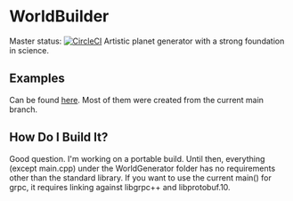 # WorldBuilder

Master status: [![CircleCI](https://circleci.com/gh/Smerom/WorldBuilder/tree/master.svg?style=svg)](https://circleci.com/gh/Smerom/WorldBuilder/tree/master)
Artistic planet generator with a strong foundation in science.

## Examples

Can be found [here](http://quinnmueller.me/planetGenerator). Most of them were created from the current main branch.

## How Do I Build It?

Good question. I'm working on a portable build. Until then, everything (except main.cpp) under the WorldGenerator folder has no requirements other than the standard library. If you want to use the current main() for grpc, it requires linking against libgrpc++ and libprotobuf.10.
